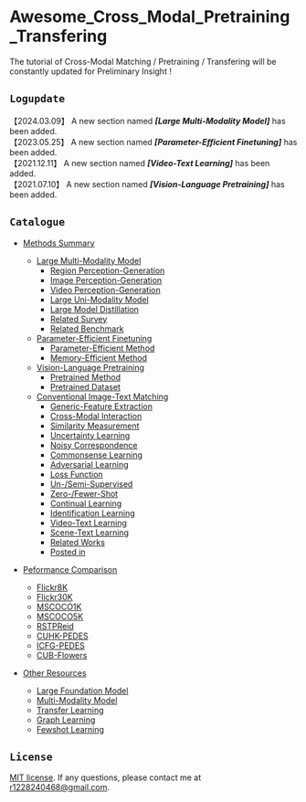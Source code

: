 Awesome_Cross_Modal_Pretraining_Transfering
===========================================
The tutorial of Cross-Modal Matching / Pretraining / Transfering will be constantly updated for Preliminary Insight !

## ``Logupdate ``

【2024.03.09】 A new section named ***[Large Multi-Modality Model]*** has been added.  
【2023.05.25】 A new section named ***[Parameter-Efficient Finetuning]*** has been added.  
【2021.12.11】 A new section named ***[Video-Text Learning]*** has been added.  
【2021.07.10】 A new section named ***[Vision-Language Pretraining]*** has been added.  

## ``Catalogue ``

* [Methods Summary](./README.md)
    * [Large Multi-Modality Model](./large_mmm.md)
        * [Region Perception-Generation](./large_mmm.md/#region-perception-generation)
        * [Image Perception-Generation](./large_mmm.md/#image-perception-generation)
        * [Video Perception-Generation](./large_mmm.md/#video-perception-generation)
        * [Large Uni-Modality Model](./large_mmm.md/#large-uni-modality-model)
        * [Large Model Distillation](./large_mmm.md/#large-modal-distillation)
        * [Related Survey](./large_mmm.md/#related-survey)
        * [Related Benchmark](./large_mmm.md/#related-benchmark)
    * [Parameter-Efficient Finetuning](./transfer_learning.md)
        * [Parameter-Efficient Method](./transfer_learning.md/#parameter-efficient-method)
        * [Memory-Efficient Method](./transfer_learning.md/#memory-efficient-method)
    * [Vision-Language Pretraining](./pretrained_model.md)
        * [Pretrained Method](./pretrained_model.md/#pretrained-method)
        * [Pretrained Dataset](./pretrained_model.md/#pretrained-dataset)
    * [Conventional Image-Text Matching](./conventional_method.md)
        * [Generic-Feature Extraction](./conventional_method.md/#generic-feature-extraction)
        * [Cross-Modal Interaction](./conventional_method.md/#cross-modal-interaction)
        * [Similarity Measurement](./conventional_method.md/#similarity-measurement)
        * [Uncertainty Learning](./conventional_method.md/#uncertainty-learning)
        * [Noisy Correspondence](./conventional_method.md/#noisy-correspondence)
        * [Commonsense Learning](./conventional_method.md/#commonsense-learning)
        * [Adversarial Learning](./conventional_method.md/#adversarial-learning)
        * [Loss Function](./conventional_method.md/#loss-function)
        * [Un-/Semi-Supervised](./conventional_method.md/#un-supervised-or-semi-supervised)
        * [Zero-/Fewer-Shot](./conventional_method.md/#zero-shot-or-fewer-shot)
        * [Continual Learning](./conventional_method.md/#continual-learning)
        * [Identification Learning](./conventional_method.md/#identification-learning)
        * [Video-Text Learning](https://github.com/danieljf24/awesome-video-text-retrieval)
        * [Scene-Text Learning](./conventional_method.md/#scene-text-learning)
        * [Related Works](./conventional_method.md/#related-works)
        * [Posted in](./conventional_method.md/#posted-in)

* [Peformance Comparison](./performance.md)
    * [Flickr8K](./performance.md/#performance-of-flickr8k)
    * [Flickr30K](./performance.md/#performance-of-flickr30k)
    * [MSCOCO1K](./performance.md/#performance-of-mscoco1k)
    * [MSCOCO5K](./performance.md/#performance-of-mscoco5k)
    * [RSTPReid](./performance.md/#performance-of-rstpreid)
    * [CUHK-PEDES](./performance.md/#performance-of-cuhk-pedes)
    * [ICFG-PEDES](./performance.md/#performance-of-icfg-pedes)
    * [CUB-Flowers](./performance.md/#performance-of-cub-flowers)
    
* [Other Resources](./resource.md/#other-resources)
    * [Large Foundation Model](./resource.md/#large-foundation-model)
    * [Multi-Modality Model](./resource.md/#multi-modality-model)
    * [Transfer Learning](./resource.md/#transfer-learning)
    * [Graph Learning](./resource.md/#graph-learning)
    * [Fewshot Learning](./resource.md/#fewshot-learning)
    

## ``License ``
[MIT license](LICENSE). If any questions, please contact me at r1228240468@gmail.com.
